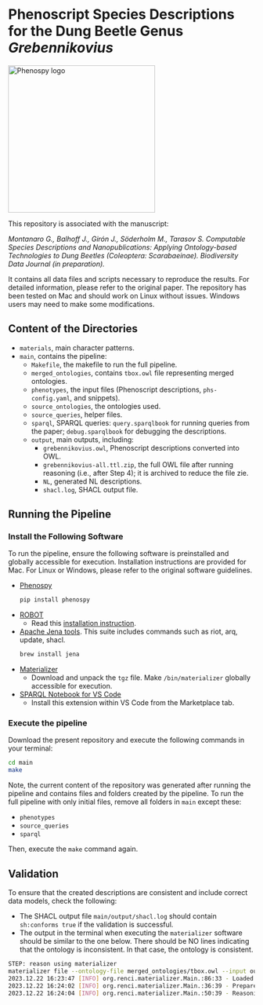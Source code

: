 # Phenoscript Species Descriptions for the Dung Beetle Genus _Grebennikovius_

 <p align="left">
  <img src="https://github.com/g-montanaro/phenoscript_grebennikovius/blob/main/mct.jpg" width="300" title="Phenospy logo">
</p> 

This repository is associated with the manuscript:

_Montanaro G., Balhoff J., Girón J., Söderholm M., Tarasov S. Computable Species Descriptions and Nanopublications: Applying Ontology-based Technologies to Dung Beetles (Coleoptera: Scarabaeinae). Biodiversity Data Journal (in preparation)._

It contains all data files and scripts necessary to reproduce the results. For detailed information, please refer to the original paper. The repository has been tested on Mac and should work on Linux without issues. Windows users may need to make some modifications.

## Content of the Directories

- `materials`, main character patterns.
- `main`, contains the pipeline:
    - `Makefile`, the makefile to run the full pipeline.           
    - `merged_ontologies`, contains `tbox.owl` file representing merged ontologies.         
    - `phenotypes`, the input files (Phenoscript descriptions, `phs-config.yaml`, and snippets).
    - `source_ontologies`, the ontologies used.
    - `source_queries`, helper files.
    - `sparql`, SPARQL queries: `query.sparqlbook` for running queries from the paper; `debug.sparqlbook` for debugging the descriptions.
    - `output`, main outputs, including:
        - `grebennikovius.owl`, Phenoscript descriptions converted into OWL.
        - `grebennikovius-all.ttl.zip`, the full OWL file after running reasoning (i.e., after Step 4); it is archived to reduce the file zie.
        - `NL`, generated NL descriptions.
        - `shacl.log`, SHACL output file.

## Running the Pipeline

### Install the Following Software

To run the pipeline, ensure the following software is preinstalled and globally accessible for execution. Installation instructions are provided for Mac. For Linux or Windows, please refer to the original software guidelines.

- [Phenospy](https://pypi.org/project/phenospy/)
    ```bash
    pip install phenospy
    ```
- [ROBOT](https://robot.obolibrary.org/)
    - Read this [installation instruction](https://robot.obolibrary.org/).
- [Apache Jena tools](https://jena.apache.org/index.html). This suite includes commands such as riot, arq, update, shacl.
    ```bash
    brew install jena
    ```
- [Materializer](https://github.com/balhoff/materializer/releases/tag/v0.2.7)
    - Download and unpack the `tgz` file. Make `/bin/materializer` globally accessible for execution.
- [SPARQL Notebook for VS Code](https://marketplace.visualstudio.com/items?itemName=Zazuko.sparql-notebook)
    - Install this extension within VS Code from the Marketplace tab.



### Execute the pipeline

Download the present repository and execute the following commands in your terminal: 

```bash
cd main
make
````

Note, the current content of the repository was generated after running the pipeline and contains files and folders created by the pipeline. To run the full pipeline with only initial files, remove all folders in `main` except these:

- `phenotypes`
- `source_queries`
- `sparql`

Then, execute the `make` command again.


## Validation
To ensure that the created descriptions are consistent and include correct data models, check the following:

- The SHACL output file `main/output/shacl.log` should contain `sh:conforms true` if the validation is successful.
- The output in the terminal when executing the `materializer` software should be similar to the one below. There should be NO lines indicating that the ontology is inconsistent. In that case, the ontology is consistent.

```bash
STEP: reason using materializer
materializer file --ontology-file merged_ontologies/tbox.owl --input output/grebennikovius.owl --output output/grebennikovius-reasoned.ttl --reasoner whelk
2023.12.22 16:23:47 [INFO] org.renci.materializer.Main.:86:33 - Loaded ontology
2023.12.22 16:24:02 [INFO] org.renci.materializer.Main.:36:39 - Prepared reasoner
2023.12.22 16:24:04 [INFO] org.renci.materializer.Main.:50:39 - Reasoning done in: 2.184s
```


